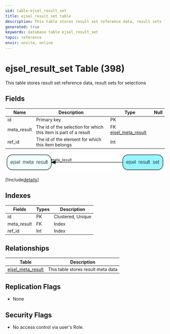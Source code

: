 ```yaml
---
uid: table-ejsel_result_set
title: ejsel_result_set table
description: This table stores result set reference data, result sets for selections
generated: true
keywords: database table ejsel_result_set
topic: reference
envir: onsite, online
---
```


# ejsel\_result\_set Table (398)

This table stores result set reference data, result sets for selections

## Fields

| Name | Description | Type | Null |
|------|-------------|------|:----:|
|id|Primary key|PK| |
|meta\_result|The id of the selection for which this item is part of a result|FK [ejsel_meta_result](ejsel-meta-result.md)| |
|ref\_id|The id of the element for which this item belongs|Int| |


![ejsel_result_set table relationship diagram](./media/ejsel_result_set.png)

[!include[details](./includes/ejsel-result-set.md)]

## Indexes

| Fields | Types | Description |
|--------|-------|-------------|
|id |PK |Clustered, Unique |
|meta\_result |FK |Index |
|ref\_id |Int |Index |

## Relationships

| Table|  Description |
|------|-------------|
|[ejsel\_meta\_result](ejsel-meta-result.md)  |This table stores result meta data |


## Replication Flags

* None

## Security Flags

* No access control via user's Role.

